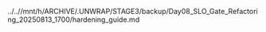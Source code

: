 ../..//mnt/h/ARCHIVE/.UNWRAP/STAGE3/backup/Day08_SLO_Gate_Refactoring_20250813_1700/hardening_guide.md